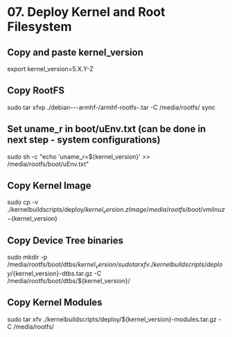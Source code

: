 # 07. Deploy Kernel and Root Filesystem

## Copy and paste kernel_version
export kernel_version=5.X.Y-Z

## Copy RootFS

sudo tar xfvp ./debian---armhf-/armhf-rootfs-.tar -C /media/rootfs/
sync

## Set uname_r in boot/uEnv.txt (can be done in next step - system configurations)

sudo sh -c "echo 'uname_r=${kernel_version}' >> /media/rootfs/boot/uEnv.txt"

## Copy Kernel Image

sudo cp -v ./kernelbuildscripts/deploy/${kernel_version}.zImage /media/rootfs/boot/vmlinuz-${kernel_version}

## Copy Device Tree binaries

sudo mkdir -p /media/rootfs/boot/dtbs/${kernel_version}/
sudo tar xfv ./kernelbuildscripts/deploy/${kernel_version}-dtbs.tar.gz -C /media/rootfs/boot/dtbs/${kernel_version}/

## Copy Kernel Modules

sudo tar xfv ./kernelbuildscripts/deploy/${kernel_version}-modules.tar.gz -C /media/rootfs/

